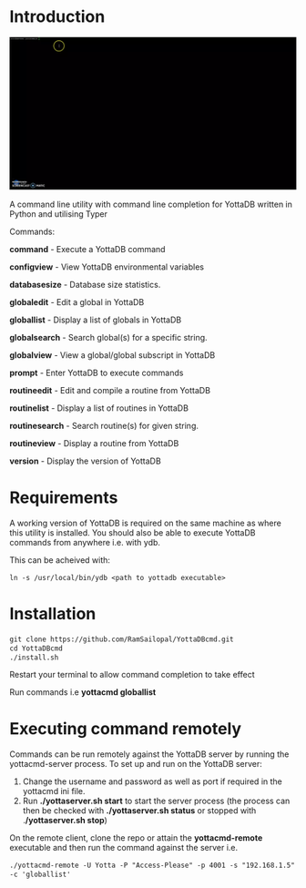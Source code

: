 # Introduction

![Alt text](yottacmd.webp?raw=true "Yottacmd")

A command line utility with command line completion for YottaDB written in Python and utilising Typer

Commands:

  **command**       - Execute a YottaDB command
  
  **configview**     - View YottaDB environmental variables
  
  **databasesize**   - Database size statistics.
  
  **globaledit**     - Edit a global in YottaDB
  
  **globallist**     - Display a list of globals in YottaDB
  
  **globalsearch**   - Search global(s) for a specific string.
  
  **globalview**    - View a global/global subscript in YottaDB
  
  **prompt**         - Enter YottaDB to execute commands
  
  **routineedit**    - Edit and compile a routine from YottaDB
  
  **routinelist**    - Display a list of routines in YottaDB
  
  **routinesearch**  - Search routine(s) for given string.
  
  **routineview**    - Display a routine from YottaDB
  
  **version**        - Display the version of YottaDB
  
# Requirements

A working version of YottaDB is required on the same machine as where this utility is installed. You should also be able to execute YottaDB commands from anywhere i.e. with ydb.

This can be acheived with:

    ln -s /usr/local/bin/ydb <path to yottadb executable>
  
# Installation

    git clone https://github.com/RamSailopal/YottaDBcmd.git
    cd YottaDBcmd
    ./install.sh
  
 Restart your terminal to allow command completion to take effect
 
 Run commands i.e **yottacmd globallist**
 
 # Executing command remotely
 
 Commands can be run remotely against the YottaDB server by running the yottacmd-server process. To set up and run on the YottaDB server:
 
 1) Change the username and password as well as port if required in the yottacmd ini file.
 2) Run **./yottaserver.sh start** to start the server process (the process can then be checked with **./yottaserver.sh status** or stopped with .**/yottaserver.sh stop**)

On the remote client, clone the repo or attain the **yottacmd-remote** executable and then run the command against the server i.e.

    ./yottacmd-remote -U Yotta -P "Access-Please" -p 4001 -s "192.168.1.5" -c 'globallist'

  
